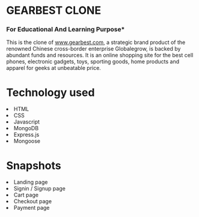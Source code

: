 # GEARBEST CLONE

### For Educational And Learning Purpose*
This is the clone of www.gearbest.com, a strategic brand product of the renowned Chinese cross-border enterprise Globalegrow, is backed by abundant funds and resources. It is an online shopping site for the best cell phones, electronic gadgets, toys, sporting goods, home products and apparel for geeks at unbeatable price.

# Technology used
<li>HTML</li>
<li>CSS</li>
<li>Javascript</li>
<li>MongoDB</li>
<li>Express.js</li>
<li>Mongoose</li>

# Snapshots
<li>Landing page</li>

<li>Signin / Signup page</li>

<li>Cart page</li>

<li>Checkout page</li>

<li>Payment page</li>
